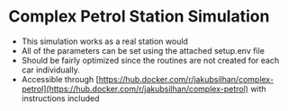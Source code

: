 # Complex Petrol Station Simulation
* This simulation works as a real station would  
* All of the parameters can be set using the attached setup.env file 
* Should be fairly optimized since the routines are not created for each car individually.
* Accessible through [https://hub.docker.com/r/jakubsilhan/complex-petrol](https://hub.docker.com/r/jakubsilhan/complex-petrol) with instructions included
